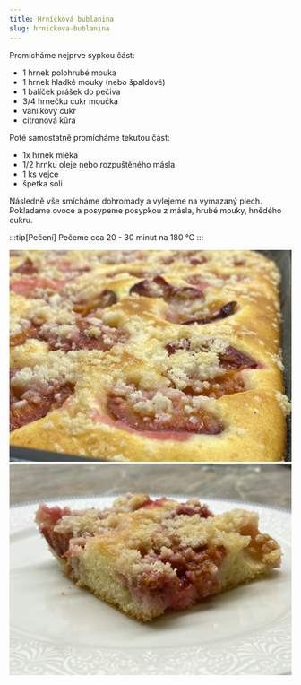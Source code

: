 ```yaml
---
title: Hrníčková bublanina
slug: hrnickova-bublanina
---
```


Promícháme nejprve sypkou část:

- 1 hrnek polohrubé mouka
- 1 hrnek hladké mouky (nebo špaldové)
- 1 balíček prášek do pečiva
- 3/4 hrnečku cukr moučka
- vanilkový cukr
- citronová kůra

Poté samostatně promícháme tekutou část:

- 1x hrnek mléka
- 1/2 hrnku oleje nebo rozpuštěného másla
- 1 ks vejce
- špetka soli

Následně vše smícháme dohromady a vylejeme na vymazaný plech. Pokladame ovoce a posypeme posypkou z másla, hrubé mouky,
hnědého cukru.

:::tip[Pečení]
Pečeme cca 20 - 30 minut na 180 °C
:::

![Bublanina](../../../../assets/peceni/hrnickova-bublanina-one.jpg)
![Bublanina](../../../../assets/peceni/hrnickova-bublanina-two.jpg)
